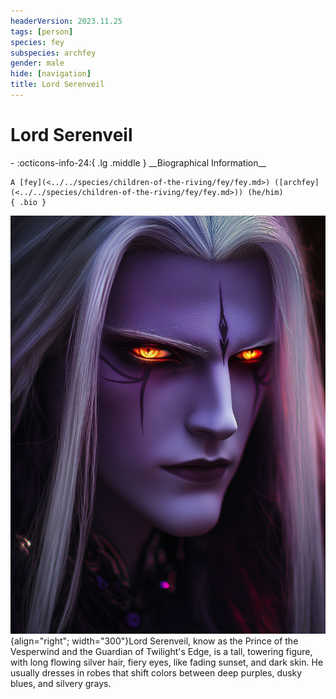 ```yaml
---
headerVersion: 2023.11.25
tags: [person]
species: fey
subspecies: archfey
gender: male
hide: [navigation]
title: Lord Serenveil
---
```

# Lord Serenveil
<div class="grid cards ext-narrow-margin ext-one-column" markdown>
- :octicons-info-24:{ .lg .middle } __Biographical Information__

    A [fey](<../../species/children-of-the-riving/fey/fey.md>) ([archfey](<../../species/children-of-the-riving/fey/fey.md>)) (he/him)  
    { .bio }

</div>


![Lord Serenveil](../../assets/lord-serenveil.jpg){align="right"; width="300"}Lord Serenveil, know as the Prince of the Vesperwind and the Guardian of Twilight's Edge, is a tall, towering figure, with long flowing silver hair, fiery eyes, like fading sunset, and dark skin. He usually dresses in robes that shift colors between deep purples, dusky blues, and silvery grays.



